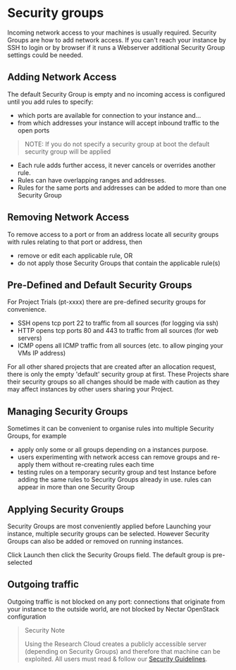 # Security groups

Incoming network access to your machines is usually required. Security Groups
are how to add network access. If you can't reach your instance by SSH to login
or by browser if it runs a Webserver additional Security Group settings could
be needed.

## Adding Network Access

The default Security Group is empty and no incoming access is configured until
you add rules to specify:

- which ports are available for connection to your instance and...
- from which addresses your instance will accept inbound traffic to the
  open ports

> NOTE: If you do not specify a security group at boot the default security
> group will be applied

- Each rule adds further access, it never cancels or overrides another rule.
- Rules can have overlapping ranges and addresses.
- Rules for the same ports and addresses can be added to more than one
  Security Group

## Removing Network Access

To remove access to a port or from an address locate all security groups with
rules relating to that port or address, then

- remove or edit each applicable rule, OR
- do not apply those Security Groups that contain the applicable rule(s)

## Pre-Defined and Default Security Groups

For Project Trials (pt-xxxx) there are pre-defined security groups for
convenience.

- SSH opens tcp port 22 to traffic from all sources (for logging via ssh)
- HTTP opens tcp ports 80 and 443 to traffic from all sources (for
  web servers)
- ICMP opens all ICMP traffic from all sources (etc. to allow pinging your
  VMs IP address)

For all other shared projects that are created after an allocation request,
there is only the empty 'default' security group at first. These Projects
share their security groups so all changes should be made with caution as
they may affect instances by other users sharing your Project.

## Managing Security Groups

Sometimes it can be convenient to organise rules into multiple Security
Groups,
for example

- apply only some or all groups depending on a instances purpose.
- users experimenting with network access can remove groups and re-apply
  them without re-creating rules each time
- testing rules on a temporary security group and test Instance before
  adding the same rules to Security Groups already in use.
  rules can appear in more than one Security Group

## Applying Security Groups

Security Groups are most conveniently applied before Launching your
instance, multiple security groups can be selected.
However Security Groups can also be added or removed on running instances.

Click Launch then click the Security Groups field. The default group is
pre-selected

## Outgoing traffic

Outgoing traffic is not blocked on any port:  connections that originate
from your instance to the outside world, are not blocked by Nectar
OpenStack configuration

> Security Note
>
> Using the Research Cloud creates a publicly accessible server (depending on
> Security Groups) and therefore that machine can be exploited. All users must
> read & follow our [Security Guidelines].

[Security Guidelines]: ../NeCTAR%20Fundamentals/Security%20Guidelines.md
